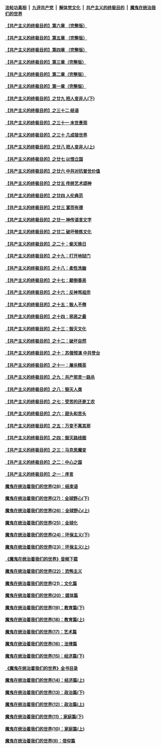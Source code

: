 ####  [法轮功真相](../../../../basic/blob/master/README.md?t=05262131) &nbsp;|&nbsp; [九评共产党](../../../../9ping.md/blob/master/README.md?t=05262131) &nbsp;|&nbsp; [解体党文化](../../../../jtdwh.md/blob/master/README.md?t=05262131)  &nbsp;|&nbsp; [共产主义的终极目的](../../../../gczydzjmd.md/blob/master/README.md?t=05262131) &nbsp;|&nbsp; [魔鬼在统治我们的世界](../../../../mgztzwmdsj.md/blob/master/README.md?t=05262131) 

#### [【共产主义的终极目的】第六章 （完整版）](../pages/nsc422/n11428913.md?t=05262131) 

#### [【共产主义的终极目的】第五章 （完整版）](../pages/nsc422/n11428912.md?t=05262131) 

#### [【共产主义的终极目的】第四章 （完整版）](../pages/nsc422/n11428907.md?t=05262131) 

#### [【共产主义的终极目的】第三章（完整版）](../pages/nsc422/n11428848.md?t=05262131) 

#### [【共产主义的终极目的】第二章（完整版）](../pages/nsc422/n11428831.md?t=05262131) 

#### [【共产主义的终极目的】第一章（完整版）](../pages/nsc422/n11417651.md?t=05262131) 

#### [【共产主义的终极目的】之廿九 把人变非人(下)](../pages/nsc422/n11344140.md?t=05262131) 

#### [【共产主义的终极目的】之三十二 结语](../pages/nsc422/n11360535.md?t=05262131) 

#### [【共产主义的终极目的】之三十一 末世景观](../pages/nsc422/n11351129.md?t=05262131) 

#### [【共产主义的终极目的】之三十 几成狼世界](../pages/nsc422/n11348280.md?t=05262131) 

#### [【共产主义的终极目的】之廿八 把人变非人(上)](../pages/nsc422/n11340492.md?t=05262131) 

#### [【共产主义的终极目的】之廿七 以恨立国](../pages/nsc422/n11336944.md?t=05262131) 

#### [【共产主义的终极目的】之廿六 中共对抗普世价值](../pages/nsc422/n11324785.md?t=05262131) 

#### [【共产主义的终极目的】之廿五 传统艺术颂神](../pages/nsc422/n11296396.md?t=05262131) 

#### [【共产主义的终极目的】之廿四 人伦典范](../pages/nsc422/n11296397.md?t=05262131) 

#### [【共产主义的终极目的】之廿三 富而有德](../pages/nsc422/n11283598.md?t=05262131) 

#### [【共产主义的终极目的】之廿一 神传语言文字](../pages/nsc422/n11263265.md?t=05262131) 

#### [【共产主义的终极目的】之廿二 破坏修炼文化](../pages/nsc422/n11245728.md?t=05262131) 

#### [【共产主义的终极目的】之二十：偷天换日](../pages/nsc422/n11238846.md?t=05262131) 

#### [【共产主义的终极目的】之十九：打开地狱门](../pages/nsc422/n11206376.md?t=05262131) 

#### [【共产主义的终极目的】之十八：柔性洗脑](../pages/nsc422/n11199994.md?t=05262131) 

#### [【共产主义的终极目的】之十七：颠倒善恶](../pages/nsc422/n11179782.md?t=05262131) 

#### [【共产主义的终极目的】之十六：反神骂祖宗](../pages/nsc422/n11166798.md?t=05262131) 

#### [【共产主义的终极目的】之十五：毁人不倦](../pages/nsc422/n11166792.md?t=05262131) 

#### [【共产主义的终极目的】之十四：邪恶之最](../pages/nsc422/n11150249.md?t=05262131) 

#### [【共产主义的终极目的】之十三：毁灭文化](../pages/nsc422/n11135227.md?t=05262131) 

#### [【共产主义的终极目的】之十二：破坏自然](../pages/nsc422/n11135214.md?t=05262131) 

#### [【共产主义的终极目的】之十：苏俄预演 中共登台](../pages/nsc422/n11118424.md?t=05262131) 

#### [【共产主义的终极目的】之十一：屠杀精英](../pages/nsc422/n11118442.md?t=05262131) 

#### [【共产主义的终极目的】之九：共产邪灵一路杀](../pages/nsc422/n11114139.md?t=05262131) 

#### [【共产主义的终极目的】之八：毁灭人类](../pages/nsc422/n11108503.md?t=05262131) 

#### [【共产主义的终极目的】之七：受苦的还是工农](../pages/nsc422/n11101809.md?t=05262131) 

#### [【共产主义的终极目的】之六：甜头和苦头](../pages/nsc422/n11096971.md?t=05262131) 

#### [【共产主义的终极目的】之五：万变不离其邪](../pages/nsc422/n11091285.md?t=05262131) 

#### [【共产主义的终极目的】之四：毁灭路线图](../pages/nsc422/n11086284.md?t=05262131) 

#### [【共产主义的终极目的】之三：马克思魔变](../pages/nsc422/n11061941.md?t=05262131) 

#### [【共产主义的终极目的】之二：中心之国](../pages/nsc422/n11047728.md?t=05262131) 

#### [【共产主义的终极目的】之一：序言](../pages/nsc422/n11086077.md?t=05262131) 

#### [魔鬼在统治着我们的世界(28)：结束语](../pages/nsc422/n10936246.md?t=05262131) 

#### [魔鬼在统治着我们的世界(27)：全球野心(下)](../pages/nsc422/n10928319.md?t=05262131) 

#### [魔鬼在统治着我们的世界(26)：全球野心(上)](../pages/nsc422/n10900318.md?t=05262131) 

#### [魔鬼在统治着我们的世界(25)：全球化](../pages/nsc422/n10788205.md?t=05262131) 

#### [魔鬼在统治着我们的世界(24)：环保主义(下)](../pages/nsc422/n10695307.md?t=05262131) 

#### [魔鬼在统治着我们的世界(23)：环保主义(上)](../pages/nsc422/n10688613.md?t=05262131) 

#### [《魔鬼在统治着我们的世界》音频下载](../pages/nsc422/n10635553.md?t=05262131) 

#### [魔鬼在统治着我们的世界(22)：恐怖主义](../pages/nsc422/n10614727.md?t=05262131) 

#### [魔鬼在统治着我们的世界(21)：文化篇](../pages/nsc422/n10597706.md?t=05262131) 

#### [魔鬼在统治着我们的世界(20)：媒体篇](../pages/nsc422/n10586579.md?t=05262131) 

#### [魔鬼在统治着我们的世界(19)：教育篇(下)](../pages/nsc422/n10564808.md?t=05262131) 

#### [魔鬼在统治着我们的世界(18)：教育篇(上)](../pages/nsc422/n10526970.md?t=05262131) 

#### [魔鬼在统治着我们的世界(17)：艺术篇](../pages/nsc422/n10499093.md?t=05262131) 

#### [魔鬼在统治着我们的世界(16)：法律篇](../pages/nsc422/n10485969.md?t=05262131) 

#### [魔鬼在统治着我们的世界(15)：经济篇(下)](../pages/nsc422/n10469975.md?t=05262131) 

#### [《魔鬼在统治着我们的世界》全书目录](../pages/nsc422/n10464261.md?t=05262131) 

#### [魔鬼在统治着我们的世界(14)：经济篇(上)](../pages/nsc422/n10457370.md?t=05262131) 

#### [魔鬼在统治着我们的世界(13)：政治篇(下)](../pages/nsc422/n10448270.md?t=05262131) 

#### [魔鬼在统治着我们的世界(12)：政治篇(上)](../pages/nsc422/n10444576.md?t=05262131) 

#### [魔鬼在统治着我们的世界(11)：家庭篇(下)](../pages/nsc422/n10440961.md?t=05262131) 

#### [魔鬼在统治着我们的世界(10)：家庭篇(上)](../pages/nsc422/n10435448.md?t=05262131) 

#### [魔鬼在统治着我们的世界(9)：信仰篇](../pages/nsc422/n10432159.md?t=05262131) 

